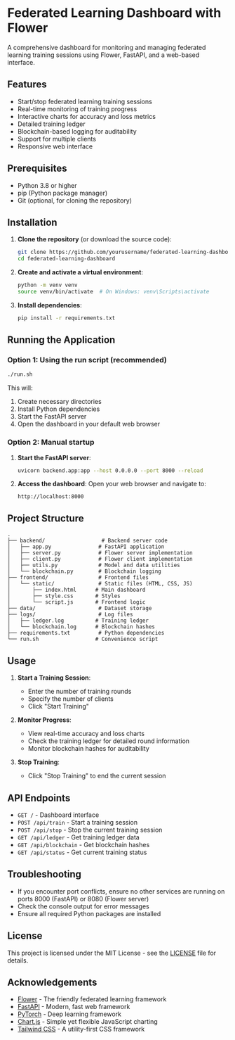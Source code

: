 # Federated Learning Dashboard with Flower

A comprehensive dashboard for monitoring and managing federated learning training sessions using Flower, FastAPI, and a web-based interface.

## Features

- Start/stop federated learning training sessions
- Real-time monitoring of training progress
- Interactive charts for accuracy and loss metrics
- Detailed training ledger
- Blockchain-based logging for auditability
- Support for multiple clients
- Responsive web interface

## Prerequisites

- Python 3.8 or higher
- pip (Python package manager)
- Git (optional, for cloning the repository)

## Installation

1. **Clone the repository** (or download the source code):
   ```bash
   git clone https://github.com/yourusername/federated-learning-dashboard.git
   cd federated-learning-dashboard
   ```

2. **Create and activate a virtual environment**:
   ```bash
   python -m venv venv
   source venv/bin/activate  # On Windows: venv\Scripts\activate
   ```

3. **Install dependencies**:
   ```bash
   pip install -r requirements.txt
   ```

## Running the Application

### Option 1: Using the run script (recommended)

```bash
./run.sh
```

This will:
1. Create necessary directories
2. Install Python dependencies
3. Start the FastAPI server
4. Open the dashboard in your default web browser

### Option 2: Manual startup

1. **Start the FastAPI server**:
   ```bash
   uvicorn backend.app:app --host 0.0.0.0 --port 8000 --reload
   ```

2. **Access the dashboard**:
   Open your web browser and navigate to:
   ```
   http://localhost:8000
   ```

## Project Structure

```
.
├── backend/                  # Backend server code
│   ├── app.py               # FastAPI application
│   ├── server.py            # Flower server implementation
│   ├── client.py            # Flower client implementation
│   ├── utils.py             # Model and data utilities
│   └── blockchain.py        # Blockchain logging
├── frontend/                # Frontend files
│   └── static/              # Static files (HTML, CSS, JS)
│       ├── index.html      # Main dashboard
│       ├── style.css       # Styles
│       └── script.js       # Frontend logic
├── data/                    # Dataset storage
├── logs/                    # Log files
│   ├── ledger.log          # Training ledger
│   └── blockchain.log      # Blockchain hashes
├── requirements.txt         # Python dependencies
└── run.sh                  # Convenience script
```

## Usage

1. **Start a Training Session**:
   - Enter the number of training rounds
   - Specify the number of clients
   - Click "Start Training"

2. **Monitor Progress**:
   - View real-time accuracy and loss charts
   - Check the training ledger for detailed round information
   - Monitor blockchain hashes for auditability

3. **Stop Training**:
   - Click "Stop Training" to end the current session

## API Endpoints

- `GET /` - Dashboard interface
- `POST /api/train` - Start a training session
- `POST /api/stop` - Stop the current training session
- `GET /api/ledger` - Get training ledger data
- `GET /api/blockchain` - Get blockchain hashes
- `GET /api/status` - Get current training status

## Troubleshooting

- If you encounter port conflicts, ensure no other services are running on ports 8000 (FastAPI) or 8080 (Flower server)
- Check the console output for error messages
- Ensure all required Python packages are installed

## License

This project is licensed under the MIT License - see the [LICENSE](LICENSE) file for details.

## Acknowledgements

- [Flower](https://flower.dev/) - The friendly federated learning framework
- [FastAPI](https://fastapi.tiangolo.com/) - Modern, fast web framework
- [PyTorch](https://pytorch.org/) - Deep learning framework
- [Chart.js](https://www.chartjs.org/) - Simple yet flexible JavaScript charting
- [Tailwind CSS](https://tailwindcss.com/) - A utility-first CSS framework
